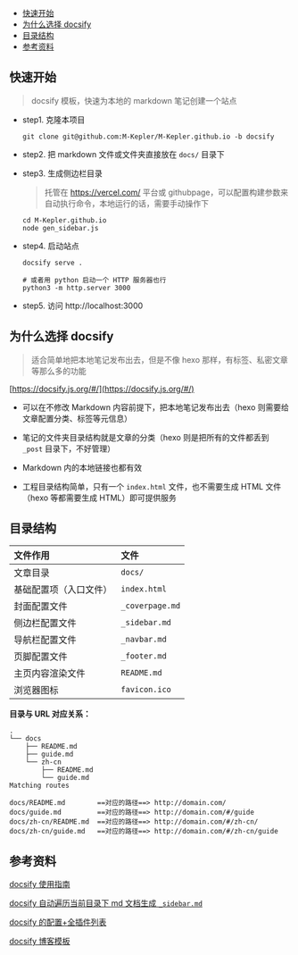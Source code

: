 - [快速开始](#快速开始)
- [为什么选择 docsify](#为什么选择-docsify)
- [目录结构](#目录结构)
- [参考资料](#参考资料)

## 快速开始

> docsify 模板，快速为本地的 markdown 笔记创建一个站点

- step1. 克隆本项目

  ```shell
  git clone git@github.com:M-Kepler/M-Kepler.github.io -b docsify

  ```

- step2. 把 markdown 文件或文件夹直接放在 `docs/` 目录下

- step3. 生成侧边栏目录

  > 托管在 https://vercel.com/ 平台或 githubpage，可以配置构建参数来自动执行命令，本地运行的话，需要手动操作下

  ```shell
  cd M-Kepler.github.io
  node gen_sidebar.js

  ```

- step4. 启动站点

  ```shell
  docsify serve .

  # 或者用 python 启动一个 HTTP 服务器也行
  python3 -m http.server 3000

  ```

- step5. 访问 http://localhost:3000

## 为什么选择 docsify

> 适合简单地把本地笔记发布出去，但是不像 hexo 那样，有标签、私密文章等那么多的功能

[https://docsify.js.org/#/](https://docsify.js.org/#/)

- 可以在不修改 Markdown 内容前提下，把本地笔记发布出去（hexo 则需要给文章配置分类、标签等元信息）

- 笔记的文件夹目录结构就是文章的分类（hexo 则是把所有的文件都丢到 `_post` 目录下，不好管理）

- Markdown 内的本地链接也都有效

- 工程目录结构简单，只有一个 `index.html` 文件，也不需要生成 HTML 文件（hexo 等都需要生成 HTML）即可提供服务

## 目录结构

| 文件作用               | 文件            |
| :--------------------- | :-------------- |
| 文章目录               | `docs/`         |
| 基础配置项（入口文件） | `index.html`    |
| 封面配置文件           | `_coverpage.md` |
| 侧边栏配置文件         | `_sidebar.md`   |
| 导航栏配置文件         | `_navbar.md`    |
| 页脚配置文件           | `_footer.md`    |
| 主页内容渲染文件       | `README.md`     |
| 浏览器图标             | `favicon.ico`   |

**目录与 URL 对应关系：**

```log
.
└── docs
    ├── README.md
    ├── guide.md
    └── zh-cn
        ├── README.md
        └── guide.md
Matching routes

docs/README.md        ==对应的路径==> http://domain.com/
docs/guide.md         ==对应的路径==> http://domain.com/#/guide
docs/zh-cn/README.md  ==对应的路径==> http://domain.com/#/zh-cn/
docs/zh-cn/guide.md   ==对应的路径==> http://domain.com/#/zh-cn/guide
```

## 参考资料

[docsify 使用指南](https://ysgstudyhards.github.io/Docsify-Guide/#/ProjectDocs/Docsify%E4%BD%BF%E7%94%A8%E6%8C%87%E5%8D%97)

[docsify 自动遍历当前目录下 md 文档生成 `_sidebar.md`](https://blog.csdn.net/Dueser/article/details/122761051)

[docsify 的配置+全插件列表](https://www.itrma.com/75.html)

[docsify 博客模板](https://github.com/wugenqiang/NoteBook)
